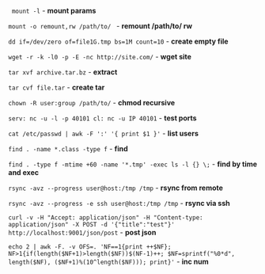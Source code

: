 ``` mount -l``` - **mount params**

```mount -o remount,rw /path/to/ ``` - **remount /path/to/ rw**

```dd if=/dev/zero of=file1G.tmp bs=1M count=10``` - **create empty file**

```wget -r -k -l0 -p -E -nc http://site.com/``` - **wget site**

```tar xvf archive.tar.bz``` - **extract**

```tar cvf file.tar``` - **create tar**

```chown -R user:group /path/to/``` - **chmod recursive**

```serv: nc -u -l -p 40101 cl: nc -u IP 40101``` - **test ports**

```cat /etc/passwd | awk -F ':' '{ print $1 }'``` - **list users**

```find . -name *.class -type f``` - **find**

```find . -type f -mtime +60 -name '*.tmp' -exec ls -l {} \;``` - **find by time and exec**

```rsync -avz --progress user@host:/tmp /tmp``` - **rsync from remote**

```rsync -avz --progress -e ssh user@host:/tmp /tmp``` - **rsync via ssh**

```curl -v -H "Accept: application/json" -H "Content-type: application/json" -X POST -d '{"title":"test"}' http://localhost:9001/json/post``` - **post json**

```echo 2 | awk -F. -v OFS=. 'NF==1{print ++$NF}; NF>1{if(length($NF+1)>length($NF))$(NF-1)++; $NF=sprintf("%0*d", length($NF), ($NF+1)%(10^length($NF))); print}'``` - **inc num**
